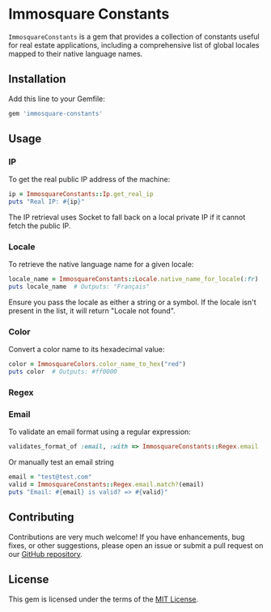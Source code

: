 # Immosquare Constants

`ImmosquareConstants` is a gem that provides a collection of constants useful for real estate applications, including a comprehensive list of global locales mapped to their native language names.

## Installation

Add this line to your Gemfile:

```ruby
gem 'immosquare-constants'
```

## Usage

### IP

To get the real public IP address of the machine:

```ruby
ip = ImmosquareConstants::Ip.get_real_ip
puts "Real IP: #{ip}"
```
The IP retrieval uses Socket to fall back on a local private IP if it cannot fetch the public IP.


### Locale

To retrieve the native language name for a given locale:

```ruby
locale_name = ImmosquareConstants::Locale.native_name_for_locale(:fr)
puts locale_name  # Outputs: "Français"
```

Ensure you pass the locale as either a string or a symbol. If the locale isn't present in the list, it will return "Locale not found".


### Color

Convert a color name to its hexadecimal value:

```ruby
color = ImmosquareColors.color_name_to_hex("red")
puts color  # Outputs: #ff0000
```

### Regex

### Email
To validate an email format using a regular expression:

```ruby
validates_format_of :email, :with => ImmosquareConstants::Regex.email
```

Or manually test an email string

```ruby
email = "test@test.com"
valid = ImmosquareConstants::Regex.email.match?(email)
puts "Email: #{email} is valid? => #{valid}"
```

## Contributing

Contributions are very much welcome! If you have enhancements, bug fixes, or other suggestions, please open an issue or submit a pull request on our [GitHub repository](https://github.com/IMMOSQUARE/immosquare-constants).

## License

This gem is licensed under the terms of the [MIT License](https://opensource.org/licenses/MIT).
